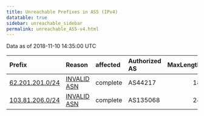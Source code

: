 ```yaml
---
title: Unreachable Prefixes in AS5 (IPv4)
datatable: true
sidebar: unreachable_sidebar
permalink: unreachable_AS5-v4.html
---
```


Data as of 2018-11-10 14:35:00 UTC


<div class="datatable-begin"></div>

| Prefix                                                   | Reason                                                                                             | affected   | Authorized AS   |   MaxLength | Anchor                                         |   unreachable /24s |
|:---------------------------------------------------------|:---------------------------------------------------------------------------------------------------|:-----------|:----------------|------------:|:-----------------------------------------------|-------------------:|
| [62.201.201.0/24](https://stat.ripe.net/62.201.201.0/24) | [INVALID ASN](https://rpki-validator.ripe.net/announcement-preview?asn=AS5&prefix=62.201.201.0/24) | complete   | AS44217         |          18 | [RIPE](unreachable_RIPE_NCC_RPKI_Root-v4.html) |                  1 |
| [103.81.206.0/24](https://stat.ripe.net/103.81.206.0/24) | [INVALID ASN](https://rpki-validator.ripe.net/announcement-preview?asn=AS5&prefix=103.81.206.0/24) | complete   | AS135068        |          24 | [APNIC](unreachable_APNIC_RPKI_Root-v4.html)   |                  1 |

<div class="datatable-end"></div>
